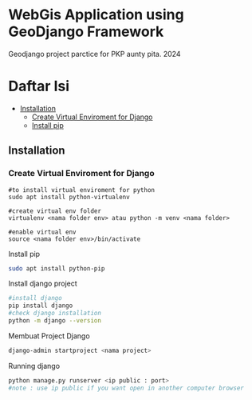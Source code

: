 # WebGis Application using GeoDjango Framework 

Geodjango project parctice for PKP aunty pita. 2024

# Daftar Isi
- [Installation](#installation)
    - [Create Virtual Enviroment for Django](#create-virtual-enviroment-for-django)
    - [Install pip](#install-pip)

## Installation

### Create Virtual Enviroment for Django
 ```terminal
 #to install virtual enviroment for python
 sudo apt install python-virtualenv

 #create virtual env folder
 virtualenv <nama folder env> atau python -m venv <nama folder> 

 #enable virtual env
 source <nama folder env>/bin/activate
```

 Install pip
 ```bash
 sudo apt install python-pip
 ```

 Install django project
 ```bash
 #install django
 pip install django
 #check django installation
 python -m django --version
 ```
Membuat Project Django
```bash
django-admin startproject <nama project>
```
Running django
```bash
python manage.py runserver <ip public : port>
#note : use ip public if you want open in another computer browser
```








